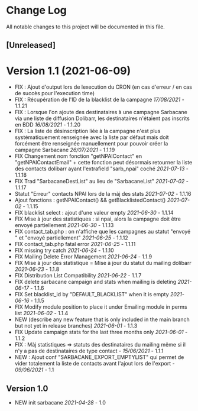 
# Change Log
All notable changes to this project will be documented in this file.

## [Unreleased]



Version 1.1 (2021-06-09)
=====================
- FIX : Ajout d'output lors de lexecution du CRON (en cas d'erreur / en cas de succès pour l'execution time)
- FIX : Récupération de l'ID de la blacklist de la campagne *17/08/2021* - 1.1.21
- FIX : Lorsque l'on ajoute des destinataires à une campagne Sarbacane via une liste de diffusion Dolibarr, les destinataires n'étaient pas inscrits en BDD *16/08/2021* - 1.1.20
- FIX : La liste de désinscription liée à la campagne n'est plus systématiquement renseignée avec la liste par défaut mais doit forcément être renseignée manuellement pour pouvoir créer la campagne Sarbacane *26/07/2021* - 1.1.19
- FIX Changement nom fonction "getNPAIContact" en "getNPAIContactEmail" + cette fonction peut désormais retourner la liste des contacts dolibarr ayant l'extrafield "sarb_npai" coché *2021-07-13* - 1.1.18
- FIX Trad "SarbacaneDestList" au lieu de "SarbacaneList"  *2021-07-02* - 1.1.17
- Statut "Erreur" contacts NPAI lors de la màj des stats *2021-07-02* - 1.1.16
- Ajout fonctions : getNPAIContact() && getBlacklistedContact() *2021-07-02* - 1.1.15
- FIX blacklist select : ajout d'une valeur empty *2021-06-30* - 1.1.14
- FIX Mise à jour des statistiques : si npai, alors la campagne doit être envoyé partiellement *2021-06-30* - 1.1.13
- FIX contact_tab.php : on n'affiche que les campagnes au statut "envoyé " et "envoyé partiellement" *2021-06-25* - 1.1.12
- FIX contact_tab.php fatal error *2021-06-25* - 1.1.11
- FIX missing try catch *2021-06-24* - 1.1.10
- FIX Mailing Delete Error Management *2021-06-24* - 1.1.9
- FIX Mise à jour des statistique = Mise à jour du statut du mailing dolibarr *2021-06-23* - 1.1.8
- FIX Distribution List Compatibility *2021-06-22* - 1.1.7
- FIX delete sarbacane campaign and stats when mailing is deleting *2021-06-17* - 1.1.6
- FIX Set blacklist_id by "DEFAULT_BLACKLIST" when it is empty *2021-06-16* - 1.1.5
- FIX Modify module position to place it under Emailing module in perms list *2021-06-02* - 1.1.4
- NEW (describe any new feature that is only included in the main branch but not
  yet in release branches) *2021-06-01* - 1.1.3
- FIX Update campaign stats for the last three months only *2021-06-01* - 1.1.2
- FIX : Màj statistiques => statuts des destinataires du mailing même si il n'y a pas de destinataires de type contact - *15/06/2021* - 1.1.1
- NEW : Ajout conf "SARBACANE_EXPORT_EMPTYLIST" qui permet de vider totalement la liste de contacts avant l'ajout lors de l'export - *09/06/2021* - 1.1

## Version 1.0
- NEW init sarbacane *2021-04-28* - 1.0

